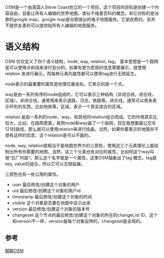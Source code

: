 







OSM是一个由英国人Steve Coast创立的一个项目，这个项目的目标是创建一个内容自由，且能让所有人编辑的世界地图。类似于维基百科的概念。和它对标的是谷歌的google map。google map是谷歌提出的电子地图服务。它是收费的。且并不提供友善的可以提供给所有人编辑的地图服务。



# 语义结构

OSM 仅仅定义了四个语义结构，node, way, relation, tag。 基本思想是一个路网是可以使用点和线来进行划分的。如果有更为宏观的信息需要展示，就使用 relation 来进行展示。而每种元素的属性都可以使用tag进行无限延生。

node表示的最重要的属性是地理位置坐标。它表示的是一个点。

way是由一系列有序的node组成的，它可以表示三种结构（非闭合线，闭合线，区域）。非闭合线，通常用来表示道路，河流，铁路等。闭合线，通常可以用来表示环形的东西，比如地铁等。区域，表示一个真实闭合的区域。

relation 是由一系列的node，way，和其他的relation组合而成。它的作用其实比较大，比如，在路网里面，我用node和way画了一个路网，现在我想要画公交车121的路线，那么就可以使用relation来进行绘画。当然，如果你要表示的地图并不想有这样的信息，这个relation是可以不画的。

node, way, relation就相当于是地图世界中的三原色，使用这三个元素理论上能绘制出所有你需要的地图。当然，这三个元素也有对应的属性，比如你这个way叫做“后厂村路”。那么这个名字就是一个属性。这里OSM抽象出了tag 概念，tag是key, value的组合。所以它可以无限延展。



三原色也有一些公用的属性。

- user 最后修改/创建这个对象的用户
- uid 最后修改/创建这个对象的用户id
- timestamp 最后修改/创建这个对象的时间
- visible 这个对象是否要在地图中显示出来
- version 最后修改/创建这个对象的版本号
- changeset 这个节点的最后修改/创建这个对象的所在的changeList ID，这个和version不一样，version是每个对象自带的，changeset是全局的。







## 参考

 [聊聊OSM](https://www.cnblogs.com/yjf512/p/10492737.html)